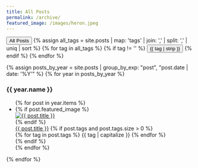 ```yaml
---
title: All Posts
permalink: /archive/
featured_image: /images/heron.jpeg
---
```


<!-- Tag Cloud -->
<div class="tag-cloud-section">
  <div class="tag-cloud">
    <button class="tag-cloud-item active" data-tag="all" onclick="filterByTag('all', this)">All Posts</button>
    {% assign all_tags = site.posts | map: 'tags' | join: ',' | split: ',' | uniq | sort %}
    {% for tag in all_tags %}
      {% if tag != '' %}
        <button class="tag-cloud-item" data-tag="{{ tag | downcase | strip }}" onclick="filterByTag('{{ tag | downcase | strip }}', this)">{{ tag | strip }}</button>
      {% endif %}
    {% endfor %}
  </div>
</div>

{% assign posts_by_year = site.posts | group_by_exp: "post", "post.date | date: '%Y'" %}
{% for year in posts_by_year %}
<div class="year-section">
<h3>{{ year.name }}</h3>
<ul>
  {% for post in year.items %}
  <li class="archive-post" data-tags="{% for tag in post.tags %}{{ tag | downcase | strip }}{% unless forloop.last %} {% endunless %}{% endfor %}">
    {% if post.featured_image %}
      <div class="archive-thumbnail">
        <a href="{{ post.url }}">
          <img src="{{ post.featured_image }}" alt="{{ post.title }}">
        </a>
      </div>
    {% endif %}
    <div class="archive-content">
      <a href="{{ post.url }}">{{ post.title }}</a>
      {% if post.tags and post.tags.size > 0 %}
        <div class="tag-pills">
          {% for tag in post.tags %}
            <span class="tag-pill">{{ tag | capitalize }}</span>
          {% endfor %}
        </div>
      {% endif %}
    </div>
  </li>
  {% endfor %}
</ul>
</div>
{% endfor %}

<script>
function filterByTag(selectedTag, clickedButton) {
  const tagButtons = document.querySelectorAll('.tag-cloud-item');
  const yearSections = document.querySelectorAll('.year-section');
  
  // Update active button
  tagButtons.forEach(btn => btn.classList.remove('active'));
  clickedButton.classList.add('active');
  
  // Filter posts
  yearSections.forEach(section => {
    const postsInYear = section.querySelectorAll('.archive-post');
    let hasVisiblePosts = false;
    
    postsInYear.forEach(post => {
      const postTags = post.dataset.tags;
      
      if (selectedTag === 'all' || postTags.includes(selectedTag)) {
        post.style.display = 'flex';
        hasVisiblePosts = true;
      } else {
        post.style.display = 'none';
      }
    });
    
    // Hide/show year section based on whether it has visible posts
    if (hasVisiblePosts) {
      section.style.display = 'block';
    } else {
      section.style.display = 'none';
    }
  });
}
</script>

